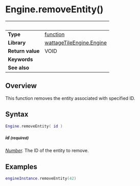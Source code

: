 # Engine.removeEntity()

|                      | &nbsp;
| -------------------- | ---------------------------------------------------------------
| __Type__             | [function](http://docs.coronalabs.com/api/type/Function.html)
| __Library__          | [wattageTileEngine.Engine](type_engine.markdown)
| __Return value__     | VOID
| __Keywords__         |
| __See also__         |


## Overview

This function removes the entity associated with specified ID.


## Syntax

``````lua
Engine.removeEntity( id )
``````

##### id <small>(required)</small>
_[Number](https://docs.coronalabs.com/api/type/Number.html)._
The ID of the entity to remove.

## Examples

``````lua
engineInstance.removeEntity(42)
``````
